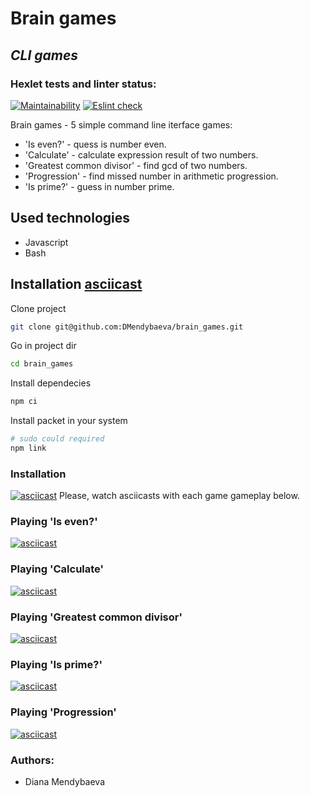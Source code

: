 # Brain games
## _CLI games_
### Hexlet tests and linter status:
[![Maintainability](https://api.codeclimate.com/v1/badges/a99a88d28ad37a79dbf6/maintainability)](https://codeclimate.com/github/codeclimate/codeclimate/maintainability) [![Eslint check](https://github.com/DMendybaeva/brain_games/workflows/eslint-check/badge.svg)](https://github.com/DMendybaeva/brain_games/actions)

Brain games - 5 simple command line iterface games:

- 'Is even?' - quess is number even.
- 'Calculate' - calculate expression result of two numbers.
- 'Greatest common divisor' - find gcd of two numbers.
- 'Progression' - find missed number in arithmetic progression.
- 'Is prime?' - guess in number prime.

## Used technologies

- Javascript
- Bash

## Installation [asciicast](#installation)
Clone project
```sh
git clone git@github.com:DMendybaeva/brain_games.git
```
Go in project dir
```sh
cd brain_games
```
Install dependecies
```sh
npm ci
```
Install packet in your system
```sh
# sudo could required
npm link 
```
### Installation
[![asciicast](https://asciinema.org/a/WY2XWcUnG0Um8r0sNoTPAhKLr.svg)](https://asciinema.org/a/WY2XWcUnG0Um8r0sNoTPAhKLr)
Please, watch asciicasts with each game gameplay below.

### Playing 'Is even?'
[![asciicast](https://asciinema.org/a/YBR3mMtMQ0OgxXqyImiZc1kVh.svg)](https://asciinema.org/a/YBR3mMtMQ0OgxXqyImiZc1kVh)

### Playing 'Calculate'
[![asciicast](https://asciinema.org/a/re9Th0xfGgFkOoqU6eHavE6OX.svg)](https://asciinema.org/a/re9Th0xfGgFkOoqU6eHavE6OX)

### Playing 'Greatest common divisor'
[![asciicast](https://asciinema.org/a/Cc6YS4Lbwa8dsLLLcFA8tcWhL.svg)](https://asciinema.org/a/Cc6YS4Lbwa8dsLLLcFA8tcWhL)

### Playing 'Is prime?'
[![asciicast](https://asciinema.org/a/79DlDx1Dj697B06s2xRw2lGpq.svg)](https://asciinema.org/a/79DlDx1Dj697B06s2xRw2lGpq)

### Playing 'Progression'
[![asciicast](https://asciinema.org/a/8ECJdlv4PnZtCsUJdu4E7QP8W.svg)](https://asciinema.org/a/8ECJdlv4PnZtCsUJdu4E7QP8W)

### Authors:
- Diana Mendybaeva
